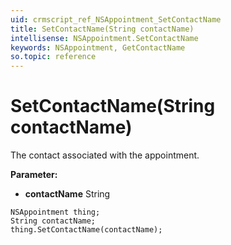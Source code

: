 ```yaml
---
uid: crmscript_ref_NSAppointment_SetContactName
title: SetContactName(String contactName)
intellisense: NSAppointment.SetContactName
keywords: NSAppointment, GetContactName
so.topic: reference
---
```


# SetContactName(String contactName)

The contact associated with the appointment.

**Parameter:** 
* **contactName** String

```crmscript
NSAppointment thing;
String contactName;
thing.SetContactName(contactName);
```

